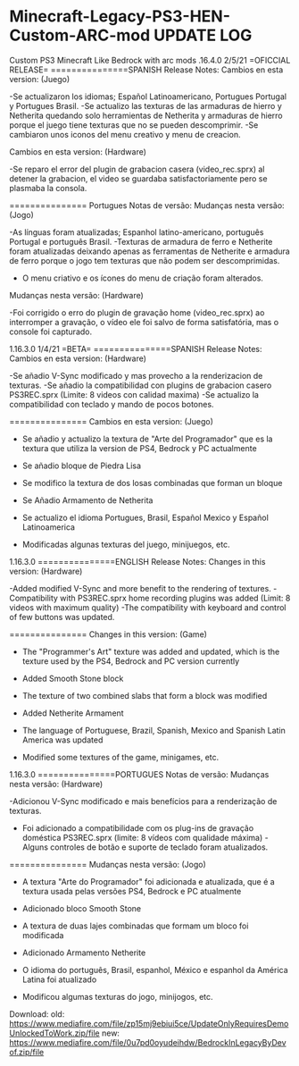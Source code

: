 # Minecraft-Legacy-PS3-HEN-Custom-ARC-mod UPDATE LOG
Custom PS3 Minecraft Like Bedrock with arc mods
.16.4.0 2/5/21 =OFICCIAL RELEASE=
===============SPANISH
Release Notes:
Cambios en esta version: (Juego)

-Se actualizaron los idiomas; Español Latinoamericano, Portugues Portugal y Portugues Brasil.
-Se actualizo las texturas de las armaduras de hierro y Netherita quedando solo herramientas de Netherita
y armaduras de hierro porque el juego tiene texturas que no se pueden descomprimir.
-Se cambiaron unos iconos del menu creativo y menu de creacion.

Cambios en esta version: (Hardware)

-Se reparo el error del plugin de grabacion casera (video_rec.sprx) al detener la grabacion, el video
se guardaba satisfactoriamente pero se plasmaba la consola.

=============== Portugues
Notas de versão:
Mudanças nesta versão: (Jogo)

-As línguas foram atualizadas; Espanhol latino-americano, português Portugal e português Brasil.
-Texturas de armadura de ferro e Netherite foram atualizadas deixando apenas as ferramentas de Netherite
e armadura de ferro porque o jogo tem texturas que não podem ser descomprimidas.
- O menu criativo e os ícones do menu de criação foram alterados.

Mudanças nesta versão: (Hardware)

-Foi corrigido o erro do plugin de gravação home (video_rec.sprx) ao interromper a gravação, o vídeo
ele foi salvo de forma satisfatória, mas o console foi capturado.


1.16.3.0 1/4/21 =BETA=
===============SPANISH
Release Notes:
Cambios en esta version: (Hardware)

-Se añadio V-Sync modificado y mas provecho a la renderizacion de texturas.
-Se añadio la compatibilidad con plugins de grabacion casero PS3REC.sprx (Limite: 8 videos con calidad maxima)
-Se actualizo la compatibilidad con teclado y mando de pocos botones.

===============
Cambios en esta version: (Juego)

- Se añadio y actualizo la textura de "Arte del Programador" que es la textura que utiliza la version de PS4, Bedrock y PC actualmente

- Se añadio bloque de Piedra Lisa

- Se modifico la textura de dos losas combinadas que forman un bloque

- Se Añadio Armamento de Netherita

- Se actualizo el idioma Portugues, Brasil, Español Mexico y Español Latinoamerica

- Modificadas algunas texturas del juego, minijuegos, etc.

1.16.3.0
===============ENGLISH
Release Notes:
Changes in this version: (Hardware)

-Added modified V-Sync and more benefit to the rendering of textures.
-Compatibility with PS3REC.sprx home recording plugins was added (Limit: 8 videos with maximum quality)
-The compatibility with keyboard and control of few buttons was updated.

===============
Changes in this version: (Game)

- The "Programmer's Art" texture was added and updated, which is the texture used by the PS4, Bedrock and PC version currently

- Added Smooth Stone block

- The texture of two combined slabs that form a block was modified

- Added Netherite Armament

- The language of Portuguese, Brazil, Spanish, Mexico and Spanish Latin America was updated

- Modified some textures of the game, minigames, etc.



1.16.3.0
===============PORTUGUES
Notas de versão:
Mudanças nesta versão: (Hardware)

-Adicionou V-Sync modificado e mais benefícios para a renderização de texturas.
- Foi adicionado a compatibilidade com os plug-ins de gravação doméstica PS3REC.sprx (limite: 8 vídeos com qualidade máxima)
-Alguns controles de botão e suporte de teclado foram atualizados.

===============
Mudanças nesta versão: (Jogo)

- A textura "Arte do Programador" foi adicionada e atualizada, que é a textura usada pelas versões PS4, Bedrock e PC atualmente

- Adicionado bloco Smooth Stone

- A textura de duas lajes combinadas que formam um bloco foi modificada

- Adicionado Armamento Netherite

- O idioma do português, Brasil, espanhol, México e espanhol da América Latina foi atualizado

- Modificou algumas texturas do jogo, minijogos, etc.

Download:
old: https://www.mediafire.com/file/zp15mj9ebiui5ce/UpdateOnlyRequiresDemoUnlockedToWork.zip/file
new: https://www.mediafire.com/file/0u7pd0oyudeihdw/BedrockInLegacyByDevof.zip/file
